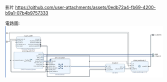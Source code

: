 影片
https://github.com/user-attachments/assets/0edb72a4-fb69-4200-b9a1-07b4b9757333

電路圖:
![image](https://github.com/eusoo0816/soc/blob/main/hw1rtl.jpg)

